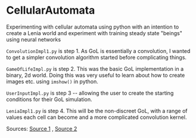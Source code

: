 # CellularAutomata

Experimenting with cellular automata using python with an intention to create a Lenia world and experiment with training steady state "beings" using neural networks

`ConvolutionImpl1.py` is step 1. As GoL is essentially a convolution, I wanted to get a simpler convolution algorithm started before complicating things.

`GameOfLifeImpl.py` is step 2. This was the basic GoL implementation in a binary, 2d world. Doing this was very useful to learn about how to create images etc. using `imshow()` in python.

`UserInputImpl.py` is step 3 -- allowing the user to create the starting conditions for their GoL simulation.

`LeniaImpl1.py` is step 4. This will be the non-discreet GoL, with a range of values each cell can become and a more complicated convolution kernel.

Sources: [Source 1](https://link.springer.com/article/10.1134/S1995423914040016) , [Source 2](https://arxiv.org/pdf/2005.03742.pdf)
